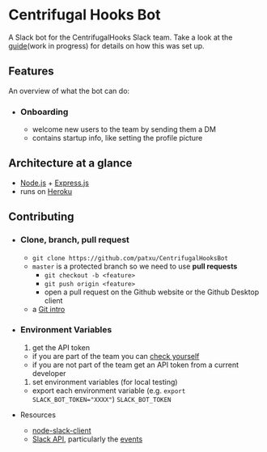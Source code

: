 # Centrifugal Hooks Bot
A Slack bot for the CentrifugalHooks Slack team. Take a look at the [guide](https://github.com/dali-lab/dev-resources/blob/slack/slack_bot.md)(work in progress) for details on how this was set up.

## Features
An overview of what the bot can do:
- ### Onboarding
  - welcome new users to the team by sending them a DM
  - contains startup info, like setting the profile picture

## Architecture at a glance
  - [Node.js](https://nodejs.org/en/) + [Express.js](http://expressjs.com/)
  - runs on [Heroku](http://heroku.com)

## Contributing
- ### Clone, branch, pull request
  - `git clone https://github.com/patxu/CentrifugalHooksBot`
  - `master` is a protected branch so we need to use **pull requests**
    - `git checkout -b <feature>`
    - `git push origin <feature>`
    - open a pull request on the Github website or the Github Desktop client
  - a [Git intro](https://github.com/dali-lab/gitivity)

- ### Environment Variables
  1. get the API token
    - if you are part of the team you can [check yourself](https://centrifugal-hooks.slack.com/services/B1996SDM2)
    - if you are not part of the team get an API token from a current developer
  1. set environment variables (for local testing)
    - export each environment variable (e.g. `export SLACK_BOT_TOKEN="XXXX"`)
    `SLACK_BOT_TOKEN`

- Resources
  - [node-slack-client](https://github.com/slackhq/node-slack-client)
  - [Slack API](https://api.slack.com/), particularly the [events](https://api.slack.com/events)
